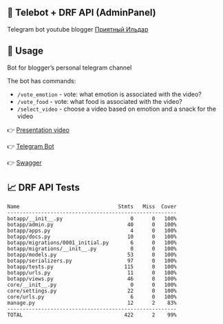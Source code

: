 ## 🤖 Telebot + DRF API (AdminPanel)
Telegram bot youtube blogger [Приятный Ильдар](https://www.youtube.com/@pleasantildar)

## 📲 Usage
Bot for blogger’s personal telegram channel

The bot has commands:
- `/vote_emotion` - vote: what emotion is associated with the video?
- `/vote_food` - vote: what food is associated with the video?
- `/select_video` - choose a video based on emotion and a snack for the video

👉 [Presentation video](https://drive.google.com/file/d/16fTpsrhUQ0DJNTDCab_toDnviKzuT6yb/view?usp=drive_link)

👉 [Telegram Bot](https://t.me/TestTestIldarBotBot)

👉 [Swagger](http://31.129.98.245/api/v1/schema/swagger-ui/)

## 📈 DRF API Tests
```
Name                                Stmts   Miss  Cover
-------------------------------------------------------
botapp/__init__.py                      0      0   100%
botapp/admin.py                        40      0   100%
botapp/apps.py                          4      0   100%
botapp/docs.py                         10      0   100%
botapp/migrations/0001_initial.py       6      0   100%
botapp/migrations/__init__.py           0      0   100%
botapp/models.py                       53      0   100%
botapp/serializers.py                  97      0   100%
botapp/tests.py                       115      0   100%
botapp/urls.py                         11      0   100%
botapp/views.py                        46      0   100%
core/__init__.py                        0      0   100%
core/settings.py                       22      0   100%
core/urls.py                            6      0   100%
manage.py                              12      2    83%
-------------------------------------------------------
TOTAL                                 422      2    99%
```
